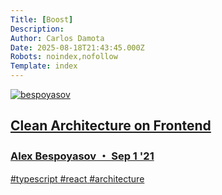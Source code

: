 ```yaml
---
Title: [Boost]
Description: 
Author: Carlos Damota
Date: 2025-08-18T21:43:45.000Z
Robots: noindex,nofollow
Template: index
---
```

<div class="ltag__link">
  <a href="/bespoyasov" class="ltag__link__link">
    <div class="ltag__link__pic">
      <img src="https://media2.dev.to/dynamic/image/width=800%2Cheight=%2Cfit=scale-down%2Cgravity=auto%2Cformat=auto/https%3A%2F%2Fdev-to-uploads.s3.amazonaws.com%2Fuploads%2Fuser%2Fprofile_image%2F619482%2F03ddc8eb-17f8-44bc-ae44-fe0658b0a582.jpg" alt="bespoyasov">
    </div>
  </a>
  <a href="https://dev.to/bespoyasov/clean-architecture-on-frontend-4311" class="ltag__link__link">
    <div class="ltag__link__content">
      <h2>Clean Architecture on Frontend</h2>
      <h3>Alex Bespoyasov ・ Sep 1 '21</h3>
      <div class="ltag__link__taglist">
        <span class="ltag__link__tag">#typescript</span>
        <span class="ltag__link__tag">#react</span>
        <span class="ltag__link__tag">#architecture</span>
      </div>
    </div>
  </a>
</div>


